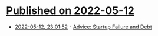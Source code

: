 # [Published on 2022-05-12](index.md)

* [2022-05-12, 23:01:52](https://news.ycombinator.com/item?id=31361127) - [Advice: Startup Failure and Debt](https://news.ycombinator.com/item?id=31361127)
